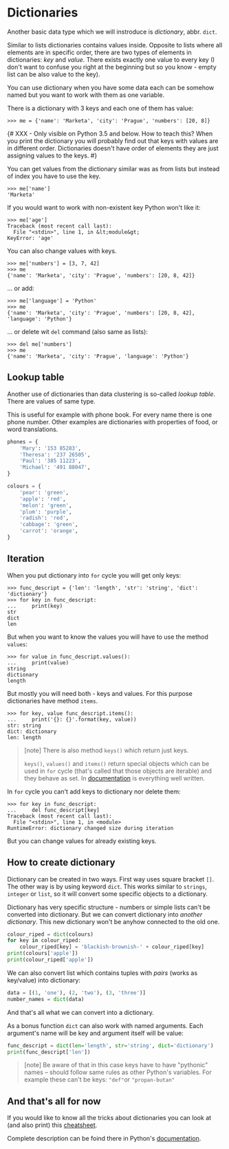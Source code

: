 # Dictionaries

Another basic data type which we will instroduce is
*dictionary*, abbr. `dict`.

Similar to lists dictionaries contains values inside.
Opposite to lists where all elements are in specific order, there are two types
of elements in dictionaries: *key* and *value*. There exists
exactly one value to every key (I don't want to confuse you right at the beginning
but so you know - empty list can be also value to the key).

You can use dictionary when you have some data each can be somehow named but you want 
to work with them as one variable.

There is a dictionary with 3 keys and each one of them has value:

```pycon
>>> me = {'name': 'Marketa', 'city': 'Prague', 'numbers': [20, 8]}
```

{# XXX - Only visible on Python 3.5 and below. How to teach this?
When you print the dictionary you will probably find out
that keys with values are in different order.
Dictionaries doesn't have order of elements they are just 
assigning values to the keys.
#}

You can get values from the dictionary similar was as
from lists but instead of index you have to use the key. 

```pycon
>>> me['name']
'Marketa'
```

If you would want to work with non-existent key Python won't like it:

```pycon
>>> me['age']
Traceback (most recent call last):
  File "<stdin>", line 1, in &lt;module&gt;
KeyError: 'age'
```

You can also change values with keys.

```pycon
>>> me['numbers'] = [3, 7, 42]
>>> me
{'name': 'Marketa', 'city': 'Prague', 'numbers': [20, 8, 42]}
```

... or add:

```pycon
>>> me['language'] = 'Python'
>>> me
{'name': 'Marketa', 'city': 'Prague', 'numbers': [20, 8, 42], 'language': 'Python'}
```

... or delete wit `del` command (also same as lists):

```pycon
>>> del me['numbers']
>>> me
{'name': 'Marketa', 'city': 'Prague', 'language': 'Python'}
```

## Lookup table

Another use of dictionaries than data clustering is
so-called *lookup table*.
There are values of same type.

This is useful for example with phone book.
For every name there is one phone number.
Other examples are dictionaries with properties of food, or word translations.


```python
phones = {
    'Mary': '153 85283',
    'Theresa': '237 26505',
    'Paul': '385 11223',
    'Michael': '491 88047',
}

colours = {
    'pear': 'green',
    'apple': 'red',
    'melon': 'green',
    'plum': 'purple',
    'radish': 'red',
    'cabbage': 'green',
    'carrot': 'orange',
}
```

## Iteration

When you put dictionary into `for` cycle you will get only keys:

```pycon
>>> func_descript = {'len': 'length', 'str': 'string', 'dict': 'dictionary'}
>>> for key in func_descript:
...     print(key)
str
dict
len
```

But when you want to know the values you will have to use the method `values`:

```pycon
>>> for value in func_descript.values():
...     print(value)
string
dictionary
length
```

But mostly you will need both - keys and values.
For this purpose dictionaries have method `items`. 

```pycon
>>> for key, value func_descript.items():
...     print('{}: {}'.format(key, value))
str: string
dict: dictionary
len: length
```

> [note]
> There is also method `keys()` which return just keys.
>
> `keys()`, `values()` and `items()` return special objects
> which can be used in `for` cycle (that's called that those objects are iterable)
> and they behave as set.
> In [documentation](https://docs.python.org/3.0/library/stdtypes.html#dictionary-view-objects)
> is everything well written.

In `for` cycle you can't add keys to dictionary nor delete them:

```pycon
>>> for key in func_descript:
...     del func_descript[key]
Traceback (most recent call last):
  File "<stdin>", line 1, in <module>
RuntimeError: dictionary changed size during iteration
```

But you can change values for already existing keys.


## How to create dictionary

Dictionary can be created in two ways.
First way uses square bracket `[]`.
The other way is by using keyword `dict`.
This works similar to `strings`, `integer` or `list`, so it will
convert some specific objects to a dictionary.

Dictionary has very specific structure -
numbers or simple lists can't be converted into dictionary.
But we can convert dictionary into *another dictionary*.
This new dictionary won't be anyhow connected to the
old one.

```python
colour_riped = dict(colours)
for key in colour_riped:
    colour_riped[key] = 'blackish-brownish-' + colour_riped[key]
print(colours['apple'])
print(colour_riped['apple'])
```

We can also convert list which contains tuples with *pairs* (works as key/value) 
into dictionary:

```python
data = [(1, 'one'), (2, 'two'), (3, 'three')]
number_names = dict(data)
```

And that's all what we can convert into a dictionary.

As a bonus function `dict` can also work with named arguments.
Each argument's name will be key and argument itself will be value:


```python
func_descript = dict(len='length', str='string', dict='dictionary')
print(func_descript['len'])
```

> [note]
> Be aware of that in this case keys have to have "pythonic" names – 
> should follow same rules as other Python's variables.
> For example these can't be keys: `"def"`or `"propan-butan"`


## And that's all for now

If you would like to know all the tricks
about dictionaries you can look at (and also print) this [cheatsheet](https://github.com/ehmatthes/pcc/releases/download/v1.0.0/beginners_python_cheat_sheet_pcc_dictionaries.pdf).

Complete description can be foind there in
Python's [documentation](https://docs.python.org/3.0/library/stdtypes.html#mapping-types-dict).

